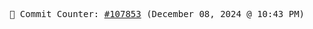 <p align="center">
    <samp>
        📮 Commit Counter: <a href="https://github.com/Javascript-void0/Javascript-void0/commits/main">#107853</a> (December 08, 2024 @ 10:43 PM)
    </samp>
</p>